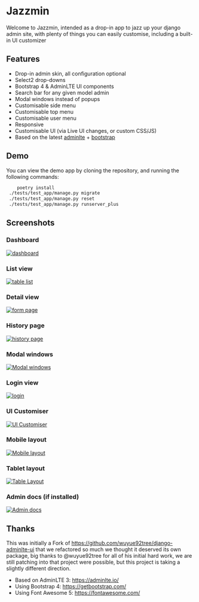 # Jazzmin

Welcome to Jazzmin, intended as a drop-in app to jazz up your django admin site, with plenty of things you can easily
customise, including a built-in UI customizer

## Features

- Drop-in admin skin, all configuration optional
- Select2 drop-downs
- Bootstrap 4 & AdminLTE UI components
- Search bar for any given model admin
- Modal windows instead of popups
- Customisable side menu
- Customisable top menu
- Customisable user menu
- Responsive
- Customisable UI (via Live UI changes, or custom CSS/JS)
- Based on the latest [adminlte](https://adminlte.io/) + [bootstrap](https://getbootstrap.com/)

## Demo

You can view the demo app by cloning the repository, and running the following commands:

```bash
    poetry install
 ./tests/test_app/manage.py migrate
 ./tests/test_app/manage.py reset
 ./tests/test_app/manage.py runserver_plus
```

## Screenshots

### Dashboard

[![dashboard](./img/dashboard.png)](./img/dashboard.png)

### List view

[![table list](./img/list_view.png)](./img/list_view.png)

### Detail view

[![form page](./img/detail_view.png)](./img/detail_view.png)

### History page

[![history page](./img/history_page.png)](./img/history_page.png)

### Modal windows

[![Modal windows](./img/related_modal_bootstrap.png)](./img/related_modal_bootstrap.png)

### Login view

[![login](./img/login.png)](./img/login.png)

### UI Customiser

[![UI Customiser](./img/ui_customiser.png)](./img/ui_customiser.png)

### Mobile layout

[![Mobile layout](./img/dashboard_mobile.png)](./img/dashboard_mobile.png)

### Tablet layout

[![Table Layout](./img/dashboard_tablet.png)](./img/dashboard_tablet.png)

### Admin docs (if installed)

[![Admin docs](./img/admin_docs.png)](./img/admin_docs.png)

## Thanks

This was initially a Fork of <https://github.com/wuyue92tree/django-adminlte-ui> that we refactored so much we thought it
deserved its own package, big thanks to @wuyue92tree for all of his initial hard work, we are still patching into that
project were possible, but this project is taking a slightly different direction.

- Based on AdminLTE 3: <https://adminlte.io/>
- Using Bootstrap 4: <https://getbootstrap.com/>
- Using Font Awesome 5: <https://fontawesome.com/>
